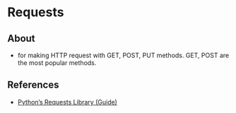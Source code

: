 # Requests

## About
* for making HTTP request with GET, POST, PUT methods. GET, POST are the most popular methods.

## References
* [Python’s Requests Library (Guide)](https://realpython.com/python-requests/)